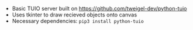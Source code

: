 * Basic TUIO server built on https://github.com/tweigel-dev/python-tuio
* Uses tkinter to draw recieved objects onto canvas
* Necessary dependencies:
    ``` pip3 install python-tuio ```
